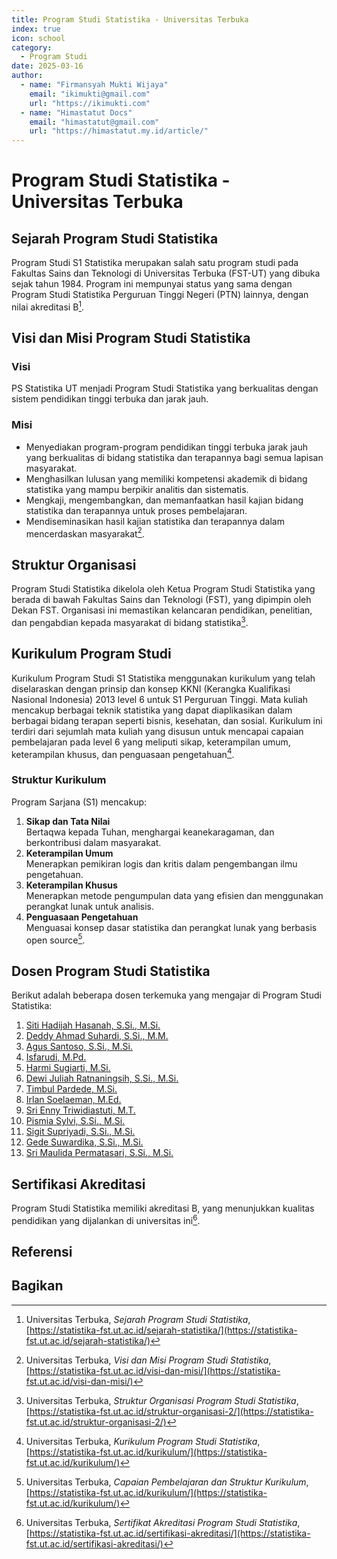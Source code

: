 ```yaml
--- 
title: Program Studi Statistika - Universitas Terbuka
index: true
icon: school
category:
  - Program Studi
date: 2025-03-16
author:
  - name: "Firmansyah Mukti Wijaya"
    email: "ikimukti@gmail.com"
    url: "https://ikimukti.com"
  - name: "Himastatut Docs"
    email: "himastatut@gmail.com"
    url: "https://himastatut.my.id/article/"
--- 
```


# Program Studi Statistika - Universitas Terbuka

## Sejarah Program Studi Statistika

Program Studi S1 Statistika merupakan salah satu program studi pada Fakultas Sains dan Teknologi di Universitas Terbuka (FST-UT) yang dibuka sejak tahun 1984. Program ini mempunyai status yang sama dengan Program Studi Statistika Perguruan Tinggi Negeri (PTN) lainnya, dengan nilai akreditasi B[^1].

## Visi dan Misi Program Studi Statistika

### Visi
PS Statistika UT menjadi Program Studi Statistika yang berkualitas dengan sistem pendidikan tinggi terbuka dan jarak jauh.

### Misi
- Menyediakan program-program pendidikan tinggi terbuka jarak jauh yang berkualitas di bidang statistika dan terapannya bagi semua lapisan masyarakat.
- Menghasilkan lulusan yang memiliki kompetensi akademik di bidang statistika yang mampu berpikir analitis dan sistematis.
- Mengkaji, mengembangkan, dan memanfaatkan hasil kajian bidang statistika dan terapannya untuk proses pembelajaran.
- Mendiseminasikan hasil kajian statistika dan terapannya dalam mencerdaskan masyarakat[^2].

## Struktur Organisasi

Program Studi Statistika dikelola oleh Ketua Program Studi Statistika yang berada di bawah Fakultas Sains dan Teknologi (FST), yang dipimpin oleh Dekan FST. Organisasi ini memastikan kelancaran pendidikan, penelitian, dan pengabdian kepada masyarakat di bidang statistika[^3].

## Kurikulum Program Studi

Kurikulum Program Studi S1 Statistika menggunakan kurikulum yang telah diselaraskan dengan prinsip dan konsep KKNI (Kerangka Kualifikasi Nasional Indonesia) 2013 level 6 untuk S1 Perguruan Tinggi. Mata kuliah mencakup berbagai teknik statistika yang dapat diaplikasikan dalam berbagai bidang terapan seperti bisnis, kesehatan, dan sosial. Kurikulum ini terdiri dari sejumlah mata kuliah yang disusun untuk mencapai capaian pembelajaran pada level 6 yang meliputi sikap, keterampilan umum, keterampilan khusus, dan penguasaan pengetahuan[^4].

### Struktur Kurikulum
Program Sarjana (S1) mencakup:
1. **Sikap dan Tata Nilai**  
   Bertaqwa kepada Tuhan, menghargai keanekaragaman, dan berkontribusi dalam masyarakat.
2. **Keterampilan Umum**  
   Menerapkan pemikiran logis dan kritis dalam pengembangan ilmu pengetahuan.
3. **Keterampilan Khusus**  
   Menerapkan metode pengumpulan data yang efisien dan menggunakan perangkat lunak untuk analisis.
4. **Penguasaan Pengetahuan**  
   Menguasai konsep dasar statistika dan perangkat lunak yang berbasis open source[^5].

## Dosen Program Studi Statistika

Berikut adalah beberapa dosen terkemuka yang mengajar di Program Studi Statistika:

1. [Siti Hadijah Hasanah, S.Si., M.Si.](https://statistika-fst.ut.ac.id/dosen/siti-hadijah-hasanah-s-si-m-si/)  
2. [Deddy Ahmad Suhardi, S.Si., M.M.](https://statistika-fst.ut.ac.id/dosen/deddy-ahmad-suradi/)  
3. [Agus Santoso, S.Si., M.Si.](https://statistika-fst.ut.ac.id/dosen/agus-susanto/)  
4. [Isfarudi, M.Pd.](https://statistika-fst.ut.ac.id/dosen/dr-ir-isfarudi-m-pd/)  
5. [Harmi Sugiarti, M.Si.](https://statistika-fst.ut.ac.id/dosen/dr-harmi-sugiarti-m-si/)  
6. [Dewi Juliah Ratnaningsih, S.Si., M.Si.](https://statistika-fst.ut.ac.id/dosen/dr-dewi-juliah-ratnaningsih-s-si-m-si/)  
7. [Timbul Pardede, M.Si.](https://statistika-fst.ut.ac.id/dosen/drs-timbul-pardede-m-si/)  
8. [Irlan Soelaeman, M.Ed.](https://statistika-fst.ut.ac.id/dosen/drs-irlan-soelaeman-m-ed/)  
9. [Sri Enny Triwidiastuti, M.T.](https://statistika-fst.ut.ac.id/dosen/dr-harmi-sugiarti-m-si/)  
10. [Pismia Sylvi, S.Si., M.Si.](https://statistika-fst.ut.ac.id/dosen/pismia-sylvi-s-si-m-si/)  
11. [Sigit Supriyadi, S.Si., M.Si.](https://statistika-fst.ut.ac.id/dosen/sigit-supriyadi-s-si-m-si/)  
12. [Gede Suwardika, S.Si., M.Si.](https://statistika-fst.ut.ac.id/dosen/gede-suwardika-s-si-m-si/)  
13. [Sri Maulida Permatasari, S.Si., M.Si.](https://statistika-fst.ut.ac.id/dosen/sri-maulida-permatasari-s-si-m-si/)  

## Sertifikasi Akreditasi

Program Studi Statistika memiliki akreditasi B, yang menunjukkan kualitas pendidikan yang dijalankan di universitas ini[^6].

## Referensi

[^1]: Universitas Terbuka, *Sejarah Program Studi Statistika*, [https://statistika-fst.ut.ac.id/sejarah-statistika/](https://statistika-fst.ut.ac.id/sejarah-statistika/)
[^2]: Universitas Terbuka, *Visi dan Misi Program Studi Statistika*, [https://statistika-fst.ut.ac.id/visi-dan-misi/](https://statistika-fst.ut.ac.id/visi-dan-misi/)
[^3]: Universitas Terbuka, *Struktur Organisasi Program Studi Statistika*, [https://statistika-fst.ut.ac.id/struktur-organisasi-2/](https://statistika-fst.ut.ac.id/struktur-organisasi-2/)
[^4]: Universitas Terbuka, *Kurikulum Program Studi Statistika*, [https://statistika-fst.ut.ac.id/kurikulum/](https://statistika-fst.ut.ac.id/kurikulum/)
[^5]: Universitas Terbuka, *Capaian Pembelajaran dan Struktur Kurikulum*, [https://statistika-fst.ut.ac.id/kurikulum/](https://statistika-fst.ut.ac.id/kurikulum/)
[^6]: Universitas Terbuka, *Sertifikat Akreditasi Program Studi Statistika*, [https://statistika-fst.ut.ac.id/sertifikasi-akreditasi/](https://statistika-fst.ut.ac.id/sertifikasi-akreditasi/)



## Bagikan
<Share colorful />
<GitContributors />
<GitChangelog />